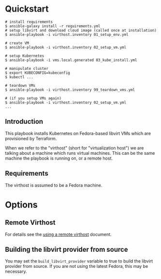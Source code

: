 # Quickstart

```
# install requirements
$ ansible-galaxy install -r requirements.yml
# setup libvirt and download cloud image (called once at installation)
$ ansible-playbook -i virthost.inventory 01_setup_env.yml

# create VM
$ ansible-playbook -i virthost.inventory 02_setup_vm.yml

# setup Kubernetes
$ ansible-playbook -i vms.local.generated 03_kube_install.yml

# manipulate cluster
$ export KUBECONFIG=kubeconfig
$ kubectl ...

# teardown VMs
$ ansible-playbook -i virthost.inventory 99_teardown_vms.yml

# (if you setup VMs again)
$ ansible-playbook -i virthost.inventory 02_setup_vm.yml
...
```

## Introduction

This playbook installs Kubernetes on Fedora-based libvirt VMs which are provisioned by Terraform.

When we refer to the "virthost" (short for "virtualization host") we are talking about a machine which runs virtual machines. This can be the same machine the playbook is running on, or a remote host.

## Requirements

The virthost is assumed to be a Fedora machine.

# Options

## Remote Virthost

For details see the [using a remote virthost](docs/remote-virthost.md) document.

## Building the libvirt provider from source

You may set the `build_libvirt_provider` variable to true to build the libvirt provider from source. If you are not using the latest Fedora, this may be necessary.
